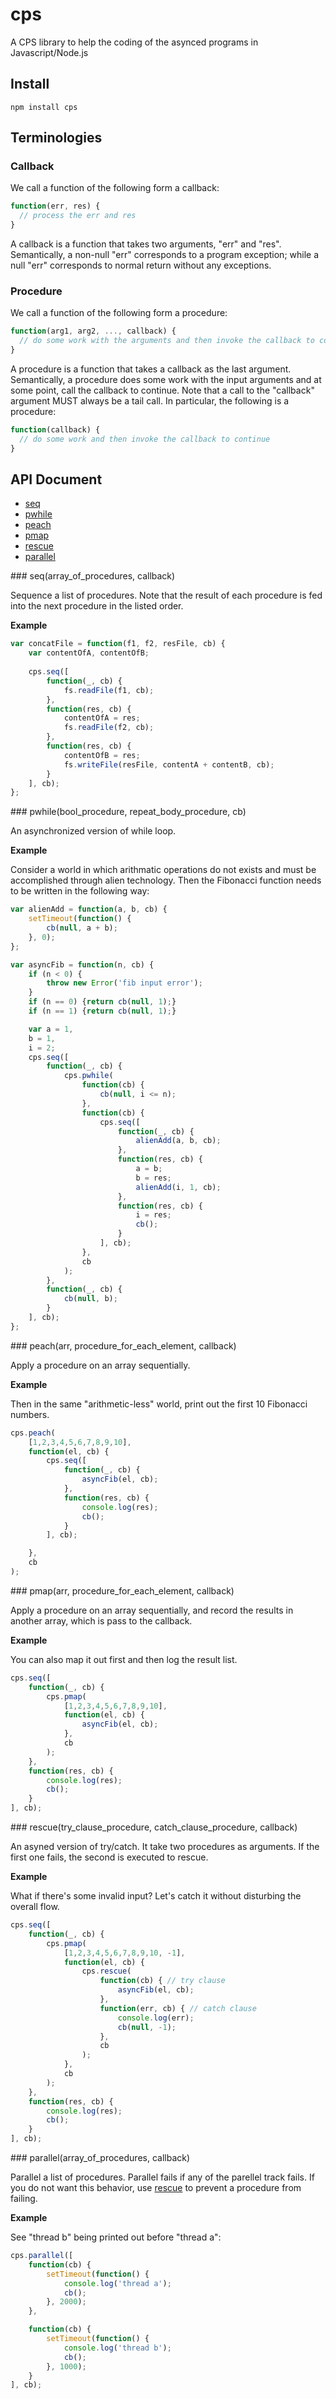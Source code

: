 
# cps

A CPS library to help the coding of the asynced programs in Javascript/Node.js

## Install

```text
npm install cps
```

## Terminologies

### Callback

We call a function of the following form a callback:

```javascript
function(err, res) {
  // process the err and res
}
```

A callback is a function that takes two arguments, "err" and "res".  Semantically, a non-null "err" corresponds to a program exception; while a null "err" corresponds to normal return without any exceptions.

### Procedure

We call a function of the following form a procedure:

```javascript
function(arg1, arg2, ..., callback) {
  // do some work with the arguments and then invoke the callback to continue
}
```
A procedure is a function that takes a callback as the last argument.  Semantically, a procedure does some work with the input arguments and at some point, call the callback to continue.  Note that a call to the "callback" argument MUST always be a tail call.  In particular, the following is a procedure:

```javascript
function(callback) {
  // do some work and then invoke the callback to continue
}
```


## API Document

* [seq](#seq)
* [pwhile](#pwhile)
* [peach](#peach)
* [pmap](#pmap)
* [rescue](#rescue)
* [parallel](#parallel)

<a name="seq"/>
### seq(array_of_procedures, callback)

Sequence a list of procedures.  Note that the result of each procedure is fed into the next procedure in the listed order.

__Example__

```javascript
var concatFile = function(f1, f2, resFile, cb) {
    var contentOfA, contentOfB;
    
    cps.seq([
        function(_, cb) {
            fs.readFile(f1, cb);
        },
        function(res, cb) {
            contentOfA = res;
            fs.readFile(f2, cb);
        },
        function(res, cb) {
            contentOfB = res;
            fs.writeFile(resFile, contentA + contentB, cb);
        }
    ], cb);
};
```

<a name="pwhile">
### pwhile(bool_procedure, repeat_body_procedure, cb)

An asynchronized version of while loop.

__Example__

Consider a world in which arithmatic operations do not exists and must be accomplished through alien technology.  Then the Fibonacci function needs to be written in the following way:

```javascript
var alienAdd = function(a, b, cb) {
    setTimeout(function() {
        cb(null, a + b);
    }, 0);
};

var asyncFib = function(n, cb) {
    if (n < 0) {
        throw new Error('fib input error');
    }
    if (n == 0) {return cb(null, 1);}
    if (n == 1) {return cb(null, 1);}

    var a = 1, 
    b = 1, 
    i = 2;
    cps.seq([
        function(_, cb) {
            cps.pwhile(
                function(cb) {
                    cb(null, i <= n);
                },
                function(cb) {
                    cps.seq([
                        function(_, cb) {
                            alienAdd(a, b, cb);
                        },
                        function(res, cb) {
                            a = b;
                            b = res;
                            alienAdd(i, 1, cb);
                        },
                        function(res, cb) {
                            i = res;
                            cb();
                        }
                    ], cb);
                },
                cb
            );
        },
        function(_, cb) {
            cb(null, b);
        }
    ], cb);
};
```

<a name="peach"/>
### peach(arr, procedure_for_each_element, callback)

Apply a procedure on an array sequentially.

__Example__

Then in the same "arithmetic-less" world, print out the first 10 Fibonacci numbers.

```javascript
cps.peach(
    [1,2,3,4,5,6,7,8,9,10],
    function(el, cb) {
        cps.seq([
            function(_, cb) {
                asyncFib(el, cb);
            },
            function(res, cb) {
                console.log(res);
                cb();
            }
        ], cb);

    },
    cb
);
```

<a name="pmap" />
### pmap(arr, procedure_for_each_element, callback)

Apply a procedure on an array sequentially, and record the results in another array, which is pass to the callback.

__Example__

You can also map it out first and then log the result list.

```javascript
cps.seq([
    function(_, cb) {
        cps.pmap(
            [1,2,3,4,5,6,7,8,9,10],
            function(el, cb) {
                asyncFib(el, cb);
            },
            cb
        );
    },
    function(res, cb) {
        console.log(res);
        cb();
    }
], cb);
```

<a name="rescue"/>
### rescue(try_clause_procedure, catch_clause_procedure, callback)

An asyned version of try/catch.  It take two procedures as arguments.  If the first one fails, the second is executed to rescue.

__Example__

What if there's some invalid input?  Let's catch it without disturbing the overall flow.

```javascript
cps.seq([
    function(_, cb) {
        cps.pmap(
            [1,2,3,4,5,6,7,8,9,10, -1],
            function(el, cb) {
                cps.rescue(
                    function(cb) { // try clause
                        asyncFib(el, cb);
                    },
                    function(err, cb) { // catch clause
                        console.log(err);
                        cb(null, -1);
                    },
                    cb
                );
            },
            cb
        );
    },
    function(res, cb) {
        console.log(res);
        cb();
    }
], cb);
```

<a name="parallel"/>
### parallel(array_of_procedures, callback)

Parallel a list of procedures.  Parallel fails if any of the parellel
track fails.  If you do not want this behavior, use [rescue](#rescue)
to prevent a procedure from failing.

__Example__

See "thread b" being printed out before "thread a":

```javascript
cps.parallel([
    function(cb) {
        setTimeout(function() {
            console.log('thread a');
            cb();
        }, 2000);
    },

    function(cb) {
        setTimeout(function() {
            console.log('thread b');
            cb();
        }, 1000);
    }
], cb);
```

